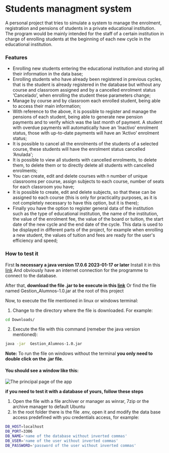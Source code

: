 # Students managment system
A personal project that tries to simulate a system to manage the enrolment, registration and pensions of students in a private educational institution.
The program would be mainly intended for the staff of a certain institution in charge of enrolling students at the beginning of each new cycle in the educational institution. 


### Features

- Enrolling new students entering the educational institution and storing all their information in the data base;
- Enrolling students who have already been registered in previous cycles, that is the student is already registered in the database but without any course and classroom assigned and by a cancelled enrolment status ‘Cancelado’, when enrolling the student these parameters change;
- Manage by course and by classroom each enrolled student, being able to access their main information;
- With reference to the above, it is possible to register and manage the pensions of each student, being able to generate new pension payments and to verify which was the last month of payment.  A student with overdue payments will automatically have an ‘Inactivo’ enrolment status, those with up-to-date payments will have an ‘Activo’ enrolment status;
- It is possible to cancel all the enrolments of the students of a selected course, these students will have the enrolment status cancelled ‘Anulada';
- It is possible to view all students with cancelled enrolments, to delete them, to delete them or to directly delete all students with cancelled enrolments;
- You can create, edit and delete courses with n number of unique classrooms per course, assign subjects to each course, number of seats for each classroom you have;
- It is possible to create, edit and delete subjects, so that these can be assigned to each course (this is only for practicality purposes, as it is not completely necessary to have this option, but it is there);
- Finally you have the option to register general data of the institution such as the type of educational institution, the name of the institution, the value of the enrolment fee, the value of the board or tuition, the start date of the new cycle and the end date of the cycle. This data is used to be displayed in different parts of the project, for example when enrolling a new student, the values of tuition and fees are ready for the user's efficiency and speed;

### How to test it
First **Is necessary a java version 17.0.6 2023-01-17 or later** Install it in this [link](https://www.oracle.com/java/technologies/javase/jdk17-archive-downloads.html)
And obviously have an internet connection for the programme to connect to the database.

After that, **download the file .jar to be execute in this [link](https://github.com/Frame-Code/Students-Management-System/raw/refs/heads/main/Gestion_Alumnos-1.0.jar)** 
Or find the file named Gestion_Alumnos-1.0.jar at the root of this project

Now, to execute the file mentioned in linux or windows terminal:
1. Change to the directory where the file is downloaded. For example: 
```bash
cd Downloads/
```
2.  Execute the file with this command (remeber the java version mentioned):
```bash
java -jar  Gestion_Alumnos-1.0.jar
```
**Note:** To run the file on windows without the terminal **you only need to double click on the .jar file.**

#### You should see a window like this:
![The principal page of the app](Principal_page.png)


**if you need to test it with a database of yours, follow these steps**
1. Open the file with a file archiver or manager as winrar, 7zip or the archive manager to default Ubuntu
2. In the root folder there is the file .env, open it and modify the data base access predefined with you credentials access, for example:
```bash
DB_HOST=localhost
DB_PORT=3306
DB_NAME='name of the database without inverted commas'
DB_USER='name of the user without inverted commas'
DB_PASSWORD='password of the user without inverted commas'
```
